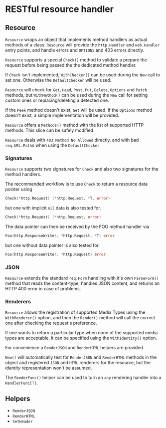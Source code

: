 # RESTful resource handler

## Resource

`Resource` wraps an object that implements method handlers as actual methods of a class.
`Resource` will provide the `http.Handler` and `web.Handler` entry points, and handle
errors and `OPTIONS` and 403 errors directly.

`Resource` supports a special `Check()` method to validate a prepare the request
before being passed the the dedicated method handler.

If `Check` isn't implemented, `WithChecker()` can be used during the `New` call to
set one. Otherwise the `DefaultChecker` will be used.

`Resource` will check for `Get`, `Head`, `Post`, `Put`, `Delete`, `Options` and
`Patch` methods, but `WithMethod()` can be used during the `New` call for setting
custom ones or replacing/deleting a detected one.

If the `Peek` method doesn't exist, `Get` will be used.
If the `Options` method doesn't exist, a simple implementation will be provided.

`Resource` offers a `Methods()` method with the list of supported HTTP methods. This slice can be safely modified.

`Resource` deals with `403 Method No Allowed` directly, and with bad `req.URL.Path`s
when using the `DefaultChecker`

### Signatures

`Resource` supports two signatures for `Check` and also two signatures for the method handlers.

The recommended workflow is to use `Check` to return a resource data pointer using
```go
Check(*http.Request) (*http.Request, *T, error)
```
but one with implicit `nil` data is also tested for.
```go
Check(*http.Request) (*http.Request, error)
```

The data pointer can then be received by the FOO method handler via
```go
Foo(http.ResponseWriter, *http.Request, *T) error
```

but one without data pointer is also tested for.
```go
Foo(http.ResponseWriter, *http.Request) error
```

### JSON

`Resource` extends the standard `req.Form` handling with it's own `ParseForm()` method that reads
the content-type, handles JSON content, and returns an HTTP 400 error in case of problems.

### Renderers

`Resource` allows the registration of supported Media Types using the `WithRenderer()` option,
and then the `Render()` method will call the correct one after checking the request's preference.

If one wants to return a particular type when none of the supported media types are acceptable,
it can be specified using the `WithIdentity()` option.

For convenience a `RenderJSON` and `RenderHTML` helpers are provided.

`New()` will automatically test for `RenderJSON` and `RenderHTML` methods in the object
and registered `JSON` and `HTML` renderers for the resource, but the _identity_
representation won't be assumed.

The `RenderFunc()` helper can be used to turn an `any` rendering handler into a `HandlerFunc[T]`.

## Helpers

* `RenderJSON`
* `RenderHTML`
* `SetHeader`
